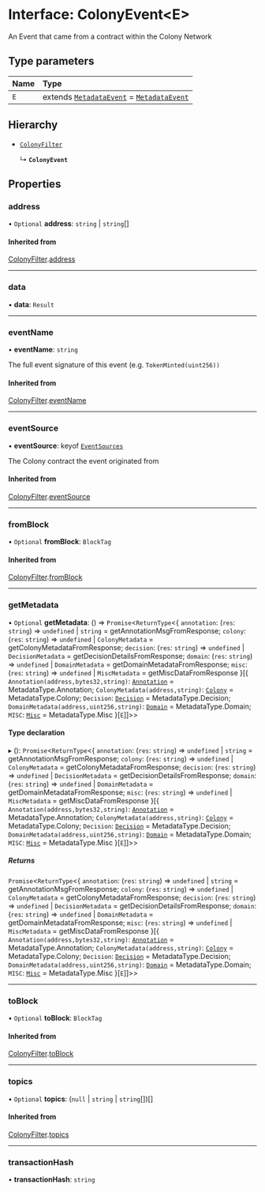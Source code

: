 # Interface: ColonyEvent<E\>

An Event that came from a contract within the Colony Network

## Type parameters

| Name | Type |
| :------ | :------ |
| `E` | extends [`MetadataEvent`](../README.md#metadataevent) = [`MetadataEvent`](../README.md#metadataevent) |

## Hierarchy

- [`ColonyFilter`](ColonyFilter.md)

  ↳ **`ColonyEvent`**

## Properties

### address

• `Optional` **address**: `string` \| `string`[]

#### Inherited from

[ColonyFilter](ColonyFilter.md).[address](ColonyFilter.md#address)

___

### data

• **data**: `Result`

___

### eventName

• **eventName**: `string`

The full event signature of this event (e.g. `TokenMinted(uint256))`

#### Inherited from

[ColonyFilter](ColonyFilter.md).[eventName](ColonyFilter.md#eventname)

___

### eventSource

• **eventSource**: keyof [`EventSources`](EventSources.md)

The Colony contract the event originated from

#### Inherited from

[ColonyFilter](ColonyFilter.md).[eventSource](ColonyFilter.md#eventsource)

___

### fromBlock

• `Optional` **fromBlock**: `BlockTag`

#### Inherited from

[ColonyFilter](ColonyFilter.md).[fromBlock](ColonyFilter.md#fromblock)

___

### getMetadata

• `Optional` **getMetadata**: () => `Promise`<`ReturnType`<{ `annotation`: (`res`: `string`) => `undefined` \| `string` = getAnnotationMsgFromResponse; `colony`: (`res`: `string`) => `undefined` \| `ColonyMetadata` = getColonyMetadataFromResponse; `decision`: (`res`: `string`) => `undefined` \| `DecisionMetadata` = getDecisionDetailsFromResponse; `domain`: (`res`: `string`) => `undefined` \| `DomainMetadata` = getDomainMetadataFromResponse; `misc`: (`res`: `string`) => `undefined` \| `MiscMetadata` = getMiscDataFromResponse }[{ `Annotation(address,bytes32,string)`: [`Annotation`](../enums/MetadataType.md#annotation) = MetadataType.Annotation; `ColonyMetadata(address,string)`: [`Colony`](../enums/MetadataType.md#colony) = MetadataType.Colony; `Decision`: [`Decision`](../enums/MetadataType.md#decision) = MetadataType.Decision; `DomainMetadata(address,uint256,string)`: [`Domain`](../enums/MetadataType.md#domain) = MetadataType.Domain; `MISC`: [`Misc`](../enums/MetadataType.md#misc) = MetadataType.Misc }[`E`]]\>\>

#### Type declaration

▸ (): `Promise`<`ReturnType`<{ `annotation`: (`res`: `string`) => `undefined` \| `string` = getAnnotationMsgFromResponse; `colony`: (`res`: `string`) => `undefined` \| `ColonyMetadata` = getColonyMetadataFromResponse; `decision`: (`res`: `string`) => `undefined` \| `DecisionMetadata` = getDecisionDetailsFromResponse; `domain`: (`res`: `string`) => `undefined` \| `DomainMetadata` = getDomainMetadataFromResponse; `misc`: (`res`: `string`) => `undefined` \| `MiscMetadata` = getMiscDataFromResponse }[{ `Annotation(address,bytes32,string)`: [`Annotation`](../enums/MetadataType.md#annotation) = MetadataType.Annotation; `ColonyMetadata(address,string)`: [`Colony`](../enums/MetadataType.md#colony) = MetadataType.Colony; `Decision`: [`Decision`](../enums/MetadataType.md#decision) = MetadataType.Decision; `DomainMetadata(address,uint256,string)`: [`Domain`](../enums/MetadataType.md#domain) = MetadataType.Domain; `MISC`: [`Misc`](../enums/MetadataType.md#misc) = MetadataType.Misc }[`E`]]\>\>

##### Returns

`Promise`<`ReturnType`<{ `annotation`: (`res`: `string`) => `undefined` \| `string` = getAnnotationMsgFromResponse; `colony`: (`res`: `string`) => `undefined` \| `ColonyMetadata` = getColonyMetadataFromResponse; `decision`: (`res`: `string`) => `undefined` \| `DecisionMetadata` = getDecisionDetailsFromResponse; `domain`: (`res`: `string`) => `undefined` \| `DomainMetadata` = getDomainMetadataFromResponse; `misc`: (`res`: `string`) => `undefined` \| `MiscMetadata` = getMiscDataFromResponse }[{ `Annotation(address,bytes32,string)`: [`Annotation`](../enums/MetadataType.md#annotation) = MetadataType.Annotation; `ColonyMetadata(address,string)`: [`Colony`](../enums/MetadataType.md#colony) = MetadataType.Colony; `Decision`: [`Decision`](../enums/MetadataType.md#decision) = MetadataType.Decision; `DomainMetadata(address,uint256,string)`: [`Domain`](../enums/MetadataType.md#domain) = MetadataType.Domain; `MISC`: [`Misc`](../enums/MetadataType.md#misc) = MetadataType.Misc }[`E`]]\>\>

___

### toBlock

• `Optional` **toBlock**: `BlockTag`

#### Inherited from

[ColonyFilter](ColonyFilter.md).[toBlock](ColonyFilter.md#toblock)

___

### topics

• `Optional` **topics**: (``null`` \| `string` \| `string`[])[]

#### Inherited from

[ColonyFilter](ColonyFilter.md).[topics](ColonyFilter.md#topics)

___

### transactionHash

• **transactionHash**: `string`
